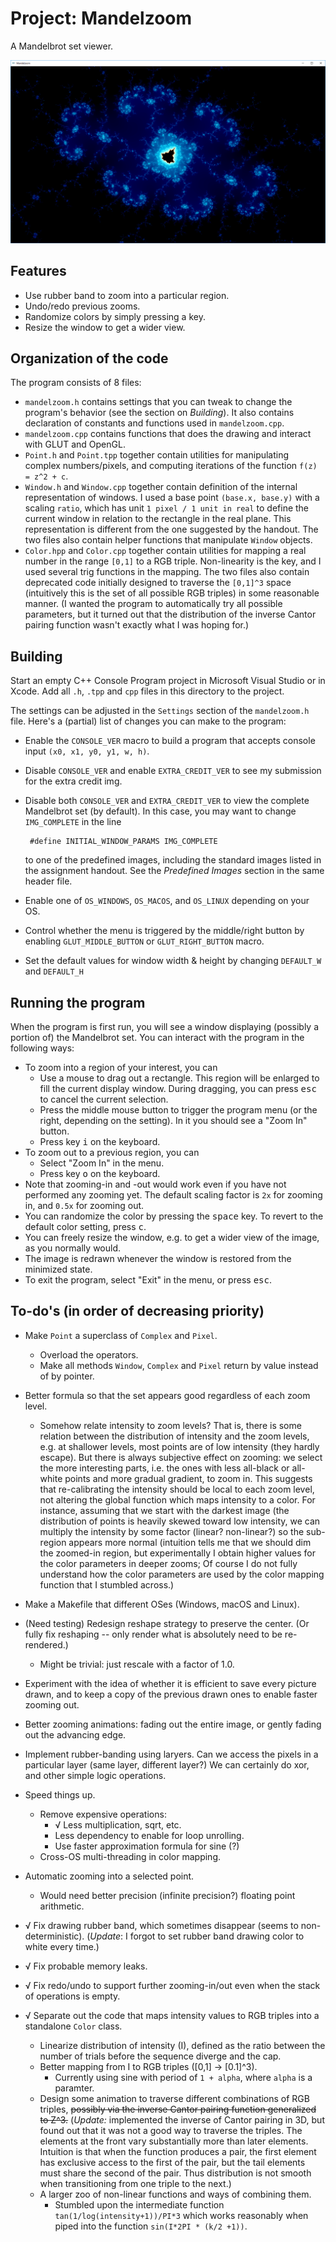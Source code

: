 # Project: Mandelzoom
A Mandelbrot set viewer.

![](./extra-credit.png "Extra Credit Image")


## Features
- Use rubber band to zoom into a particular region.
- Undo/redo previous zooms.
- Randomize colors by simply pressing a key.
- Resize the window to get a wider view.

## Organization of the code
The program consists of 8 files:
- `mandelzoom.h` contains settings that you can tweak to change the program's behavior (see the section on *Building*). It also contains declaration of constants and functions used in `mandelzoom.cpp`.
- `mandelzoom.cpp` contains functions that does the drawing and interact with GLUT and OpenGL.
- `Point.h` and `Point.tpp` together contain utilities for manipulating complex numbers/pixels, and computing iterations of the function `f(z) = z^2 + c`.
- `Window.h` and `Window.cpp` together contain definition of the internal representation of windows. I used a base point `(base.x, base.y)` with a scaling `ratio`, which has unit `1 pixel / 1 unit in real` to define the current window in relation to the rectangle in the real plane. This representation is different from the one suggested by the handout. The two files also contain helper functions that manipulate `Window` objects.
- `Color.hpp` and `Color.cpp` together contain utilities for mapping a real number in the range `[0,1]` to a RGB triple. Non-linearity is the key, and I used several trig functions in the mapping. The two files also contain deprecated code initially designed to traverse the `[0,1]^3` space (intuitively this is the set of all possible RGB triples) in some reasonable manner. (I wanted the program to automatically try all possible parameters, but it turned out that the distribution of the inverse Cantor pairing function wasn't exactly what I was hoping for.)


## Building
Start an empty C++ Console Program project in Microsoft Visual Studio or in Xcode. Add all `.h`, `.tpp` and `cpp` files in this directory to the project.

The settings can be adjusted in the `Settings` section of the `mandelzoom.h` file. Here's a (partial) list of changes you can make to the program:

- Enable the `CONSOLE_VER` macro to build a program that accepts console input `(x0, x1, y0, y1, w, h)`.

- Disable `CONSOLE_VER` and enable `EXTRA_CREDIT_VER` to see my submission for the extra credit img.

- Disable both `CONSOLE_VER` and `EXTRA_CREDIT_VER` to view the complete Mandelbrot set (by default). In this case, you may want to change `IMG_COMPLETE` in the line
  ```
   #define INITIAL_WINDOW_PARAMS IMG_COMPLETE
  ```
  to one of the predefined images, including the standard images listed in the assignment handout. See the *Predefined Images* section in the same header file.

- Enable one of `OS_WINDOWS`, `OS_MACOS`, and `OS_LINUX` depending on your OS.

- Control whether the menu is triggered by the middle/right button by enabling `GLUT_MIDDLE_BUTTON` or `GLUT_RIGHT_BUTTON` macro.

- Set the default values for window width & height by changing `DEFAULT_W` and `DEFAULT_H`

## Running the program
When the program is first run, you will see a window displaying (possibly a portion of) the Mandelbrot set.
You can interact with the program in the following ways:
- To zoom into a region of your interest, you can
  - Use a mouse to drag out a rectangle. This region will be enlarged to fill the current display window. During dragging, you can press <kbd>esc</kbd> to cancel the current selection.
  - Press the middle mouse button to trigger the program menu (or the right, depending on the setting). In it you should see a "Zoom In" button.
  - Press key <kbd>i</kbd> on the keyboard.
- To zoom out to a previous region, you can
  - Select "Zoom In" in the menu.
  - Press key <kbd>o</kbd> on the keyboard.
- Note that zooming-in and -out would work even if you have not performed any zooming yet. The default scaling factor is `2x` for zooming in, and `0.5x` for zooming out.
- You can randomize the color by pressing the <kbd>space</kbd> key. To revert to the default color setting, press <kbd>c</kbd>.
- You can freely resize the window, e.g. to get a wider view of the image, as you normally would.
- The image is redrawn whenever the window is restored from the minimized state.
- To exit the program, select "Exit" in the menu, or press <kbd>esc</kbd>.

## To-do's (in order of decreasing priority)

- Make `Point` a superclass of `Complex` and `Pixel`. 
  - Overload the operators.
  - Make all methods `Window`, `Complex`  and `Pixel` return by value instead of by pointer.

- Better formula so that the set appears good regardless of each zoom level.
  - Somehow relate intensity to zoom levels? That is, there is some relation between the distribution of intensity and the zoom levels, e.g. at shallower levels, most points are of low intensity (they hardly escape). But there is always subjective effect on zooming: we select the more interesting parts, i.e. the ones with less all-black or all-white points and more gradual gradient, to zoom in. This suggests that re-calibrating the intensity should be local to each zoom level, not altering the global function which maps intensity to a color. For instance, assuming that we start with the darkest image (the distribution of points is heavily skewed toward low intensity, we can multiply the intensity by some factor (linear? non-linear?) so the sub-region appears more normal (intuition tells me that we should dim the zoomed-in region, but experimentally I obtain higher values for the color parameters in deeper zooms; Of course I do not fully understand how the color parameters are used by the color mapping function that I stumbled across.)

- Make a Makefile that different OSes (Windows, macOS and Linux).
  
- (Need testing) Redesign reshape strategy to preserve the center. (Or fully fix reshaping -- only render what is absolutely need to be re-rendered.)
  - Might be trivial: just rescale with a factor of 1.0.

- Experiment with the idea of whether it is efficient to save every picture drawn, and to keep a copy of the previous drawn ones to enable faster zooming out.



- Better zooming animations: fading out the entire image, or gently fading out the advancing edge.

- Implement rubber-banding using laryers. Can we access the pixels in a particular layer (same layer, different layer?) We can certainly do xor, and other simple logic operations.

- Speed things up.
  - Remove expensive operations:
    - √ Less multiplication, sqrt, etc.
    - Less dependency to enable for loop unrolling.
    - Use faster approximation formula for sine (?)
  - Cross-OS multi-threading in color mapping.

- Automatic zooming into a selected point.
  - Would need better precision (infinite precision?) floating point arithmetic.
  
- √ Fix drawing rubber band, which sometimes disappear (seems to non-deterministic). (*Update*: I forgot to set rubber band drawing color to white every time.)

- √ Fix probable memory leaks.

- √ Fix redo/undo to support further zooming-in/out even when the stack of operations is empty.

- √ Separate out the code that maps intensity values to RGB triples into a standalone `Color` class.
  - Linearize distribution of intensity (I), defined as the ratio between the number of trials before the sequence diverge and the cap.
  - Better mapping from I to RGB triples ([0,1] -> [0.1]^3).
    - Currently using sine with period of `1 + alpha`, where `alpha` is a paramter.
  - Design some animation to traverse different combinations of RGB triples, ~~possibly via the inverse Cantor pairing function generalized to Z^3.~~ (*Update:* implemented the inverse of Cantor pairing in 3D, but found out that it was not a good way to traverse the triples. The elements at the front vary substantially more than later elements. Intuition is that when the function produces a pair, the first element has exclusive access to the first of the pair, but the tail elements must share the second of the pair. Thus distribution is not smooth when transitioning from one triple to the next.)
  - A larger zoo of non-linear functions and ways of combining them.
    - Stumbled upon the intermediate function `tan(1/log(intensity+1))/PI*3` which works reasonably when piped into the function `sin(I*2PI * (k/2 +1))`.